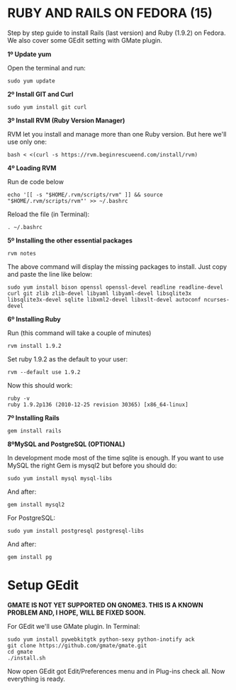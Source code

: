RUBY AND RAILS ON FEDORA (15) 
===

Step by step guide to install Rails (last version) and Ruby (1.9.2) on Fedora. We also cover some GEdit setting with GMate plugin.

**1º Update yum**

Open the terminal and run:

    sudo yum update

**2º Install GIT and Curl**
    
    sudo yum install git curl
    
**3º Install RVM (Ruby Version Manager)**

RVM let you install and manage more than one Ruby version. But here we'll use only one:

    bash < <(curl -s https://rvm.beginrescueend.com/install/rvm)

**4º Loading RVM**

Run de code below

    echo '[[ -s "$HOME/.rvm/scripts/rvm" ]] && source "$HOME/.rvm/scripts/rvm"' >> ~/.bashrc
    
Reload the file (in Terminal):

    . ~/.bashrc

**5º Installing the other essential packages**

    rvm notes
    
The above command will display the missing packages to install. Just copy and paste the line like below:

    sudo yum install bison openssl openssl-devel readline readline-devel curl git zlib zlib-devel libyaml libyaml-devel libsqlite3x libsqlite3x-devel sqlite libxml2-devel libxslt-devel autoconf ncurses-devel 
    
**6º Installing Ruby**

Run (this command will take a couple of minutes)

    rvm install 1.9.2
    
Set ruby 1.9.2 as the default to your user:

    rvm --default use 1.9.2
    
Now this should work:

    ruby -v
    ruby 1.9.2p136 (2010-12-25 revision 30365) [x86_64-linux]
    
**7º Installing Rails**

    gem install rails
    
**8ºMySQL and PostgreSQL (OPTIONAL)**

In development mode most of the time sqlite is enough. If you want to use MySQL the right Gem is mysql2 but before you should do:

    sudo yum install mysql mysql-libs 

And after:

    gem install mysql2
    
For PostgreSQL:

    sudo yum install postgresql postgresql-libs 

And after:

    gem install pg
    
    
Setup GEdit
===

**GMATE IS NOT YET SUPPORTED ON GNOME3. THIS IS A KNOWN PROBLEM AND, I HOPE, WILL BE FIXED SOON.**

For GEdit we'll use GMate plugin. In Terminal:

    sudo yum install pywebkitgtk python-sexy python-inotify ack
    git clone https://github.com/gmate/gmate.git
    cd gmate
    ./install.sh
   
Now open GEdit got Edit/Preferences menu and in Plug-ins check all. Now everything is ready.
